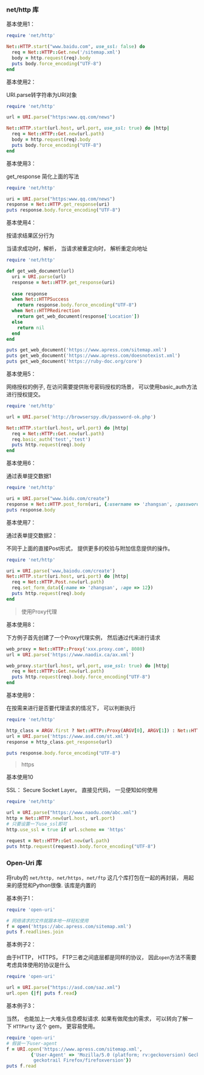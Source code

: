 ### net/http 库

基本使用1：

```ruby
require 'net/http'

Net::HTTP.start("www.baidu.com", use_ssl: false) do
  req = Net::HTTP::Get.new('/sitemap.xml')
  body = http.request(req).body
  puts body.force_encoding("UTF-8")
end
```

基本使用2：

URI.parse转字符串为URI对象

```ruby
require 'net/http'

url = URI.parse("https:www.qq.com/news")

Net::HTTP.start(url.host, url.port, use_ssl: true) do |http|
  req = Net::HTTP::Get.new(url.path)
  body = http.request(req).body
  puts body.force_encoding("UTF-8")
end
```

基本使用3：

get_response 简化上面的写法

```ruby
require 'net/http'

uri = URI.parse("https:www.qq.com/news")
response = Net::HTTP.get_response(uri)
puts response.body.force_encoding("UTF-8")
```

基本使用4：

按请求结果区分行为

当请求成功时，解析， 当请求被重定向时， 解析重定向地址

```ruby
require 'net/http'

def get_web_document(url)
  uri = URI.parse(url)
  response = Net::HTTP.get_response(uri)
  
  case response
  when Net::HTTPSuccess
    return response.body.force_encoding("UTF-8")
  when Net::HTTPRedirection
    return get_web_document(response['Location'])
  else
    return nil 
  end
end

puts get_web_document('https://www.apress.com/sitemap.xml')
puts get_web_document('https://www.apress.com/doesnotexist.xml')
puts get_web_document('https://ruby-doc.org/core')
```

基本使用5：

网络授权的例子, 在访问需要提供账号密码授权的场景， 可以使用basic_auth方法进行授权提交。

```ruby
require 'net/http'

url = URI.parse('http://browserspy.dk/password-ok.php')

Net::HTTP.start(url.host, url.port) do |http|
  req = Net::HTTP::Get.new(url.path)
  req.basic_auth('test','test')
  puts http.request(req).body
end
```

基本使用6：

通过表单提交数据1

```ruby
require 'net/http'

uri = URI.parse("www.bidu.com/create")
response = Net::HTTP.post_form(uri, {:username => 'zhangsan', :password => '2asdasd'})
puts response.body
```

基本使用7：

通过表单提交数据2：

不同于上面的直接Post形式， 提供更多的校验与附加信息提供的操作。

```ruby
require 'net/http'

uri = URI.parse('www,baiodu.com/create')
Net::HTTP.start(uri.host, uri.port) do |http|
  req = Net::HTTP.Post.new(url.path)
  req.set_form_data({:name => 'zhangsan', :age => 12})
  puts http.request(req).body
end
```

> 使用Proxy代理

基本使用8：

下方例子首先创建了一个Proxy代理实例， 然后通过代来进行请求

```ruby
web_proxy = Net::HTTP::Proxy('xxx.proxy.com', 8080)
url = URI.parse('https://www.naodix.ca/ax.xml')

web_proxy.start(url.host, url.port, use_ssl: true) do |http|
  req = Net::HTTP::Get.new(url.path)
  puts http.request(req).body.force_encoding("UTF-8")
end
```

基本使用9：

在按需来进行是否要代理请求的情况下， 可以判断执行

```ruby
require 'net/http'

http_class = ARGV.first ? Net::HTTP::Proxy(ARGV[0], ARGV[1]) : Net::HTTP
url = URI.parse('https://www.asd.com/st.xml')
response = http_class.get_response(url)

puts response.body.force_encoding("UTF-8")
```

> https

基本使用10

SSL： Secure Socket Layer。 直接见代码， 一见便知如何使用

```ruby
require 'net/http'

url = URI.parse("https://www.naodu.com/abc.xml")
http = Net::HTTP.new(url.host, url.port)
# 只要设置一下use_ssl即可
http.use_ssl = true if url.scheme == 'https'

request = Net::HTTP::Get.new(url.path)
puts http.request(request).body.force_encoding("UTF-8")
```

### Open-Uri 库

将ruby的 `net/http, net/https, net/ftp` 这几个库打包在一起的再封装， 用起来的感觉和Python很像. 该库是内置的

基本例子1：

```ruby
require 'open-uri'

# 网络请求的文件就跟本地一样轻松使用
f = open('https://abc.apress.com/sitemap.xml')
puts f.readlines.join
```

基本例子2：

由于HTTP， HTTPS， FTP三者之间底层都是同样的协议， 因此`open`方法不需要考虑具体使用的协议是什么

```ruby
require 'open-uri'

url = URI.parse("https://asd.com/saz.xml")
url.open {|f| puts f.read}
```

基本例子3：

当然， 也能加上一大堆头信息模拟请求. 如果有做爬虫的需求， 可以转向了解一下 `HTTParty` 这个 gem， 更容易使用。

```ruby
require 'open-uri'
# 假装一下user-agent
f = URI.open('https://www.apress.com/sitemap.xml',
         {'User-Agent' => 'Mozilla/5.0 (platform; rv:geckoversion) Gecko/
          geckotrail Firefox/firefoxversion'})
puts f.read
```